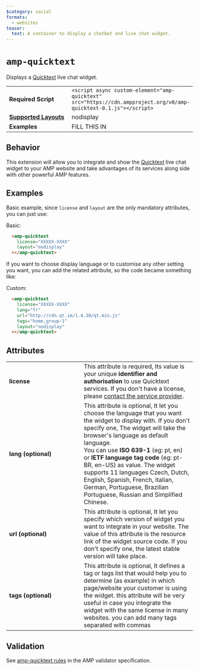 ```yaml
---
$category: social
formats:
  - websites
teaser:
  text: A container to display a chatbot and live chat widget.
---
```


<!--
Copyright 2019 The AMP HTML Authors. All Rights Reserved.

Licensed under the Apache License, Version 2.0 (the "License");
you may not use this file except in compliance with the License.
You may obtain a copy of the License at

      http://www.apache.org/licenses/LICENSE-2.0

Unless required by applicable law or agreed to in writing, software
distributed under the License is distributed on an "AS-IS" BASIS,
WITHOUT WARRANTIES OR CONDITIONS OF ANY KIND, either express or implied.
See the License for the specific language governing permissions and
limitations under the License.
-->

# `amp-quicktext`

Displays a <a href="https://www.quicktext.im/">Quicktext</a> live chat widget.

<table>
  <tr>
    <td width="40%"><strong>Required Script</strong></td>
    <td><code>&lt;script async custom-element="amp-quicktext" src="https://cdn.ampproject.org/v0/amp-quicktext-0.1.js">&lt;/script></code></td>
  </tr>
  <tr>
    <td class="col-fourty"><strong><a href="https://amp.dev/documentation/guides-and-tutorials/develop/style_and_layout/control_layout">Supported Layouts</a></strong></td>
    <td>nodisplay</td>
  </tr>
  <tr>
    <td width="40%"><strong>Examples</strong></td>
    <td>FILL THIS IN</td>
  </tr>
</table>

## Behavior

This extension will allow you to integrate and show the <a href="https://www.quicktext.im/">Quicktext</a> live chat widget to your AMP website and take advantages of its services along side with other powerful AMP features.

## Examples

Basic example, since `license` and `layout` are the only mandatory attributes, you can just use:

Basic:

```html
  <amp-quicktext
    license="XXXXX-XXXX"
    layout="nodisplay"
  ></amp-quicktext>
```

If you want to choose display language or to customise any other setting you want, you can add the related attribute, so the code became something like:

Custom:

```html
  <amp-quicktext
    license="XXXXX-XXXX"
    lang="fr"
    url="http://cdn.qt.im/1.4.30/qt.min.js"
    tags="home,group-1"
    layout="nodisplay"
  ></amp-quicktext>
```

## Attributes

<table>
  <tr>
    <td width="40%"><strong>license</strong></td>
    <td>This attribute is required, Its value is your unique <strong>identifier and authorisation</strong> to use Quicktext services. If you don't have a license, please <a href="https://www.quicktext.im/contact/">contact the service provider</a>.</td>
  </tr>
  <tr>
    <td width="40%"><strong>lang (optional)</strong></td>
    <td>This attribute is optional, It let you choose the language that you want the widget to display with. If you don't specify one, The widget will take the browser's language as default language.<br/>You can use <strong>ISO 639-1</strong> (eg: pt, en) or <strong>IETF language tag code</strong> (eg: pt-BR, en-US) as value. The widget supports 11 languages Czech, Dutch, English, Spanish, French, Italian, German, Portuguese, Brazilian Portuguese, Russian and Simplified Chinese.</td>
  </tr>
  <tr>
    <td width="40%"><strong>url (optional)</strong></td>
    <td>This attribute is optional, It let you specify which version of widget you want to integrate in your website. The value of this attribute is the resource link of the widget source code. If you don't specify one, the latest stable version will take place.</td>
  </tr>
  <tr>
    <td width="40%"><strong>tags (optional)</strong></td>
    <td>This attribute is optional, It defines a tag or tags list that would help you to determine (as example) in which page/website your customer is using the widget. this attribute will be very useful in case you integrate the widget with the same license in many websites. you can add many tags separated with commas</td>
  </tr>
</table>

## Validation

See [amp-quicktext rules](https://github.com/ampproject/amphtml/blob/master/extensions/amp-quicktext/validator-amp-quicktext.protoascii) in the AMP validator specification.

